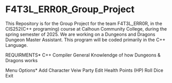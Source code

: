 # F4T3L_ERR0R_Group_Project
This Repository is for the Group Project for the team F4T3L_ERR0R,
in the CIS252(C++ programing) course at Calhoun Community College,
during the spring semester of 2025.
We are working on a Dungeons and Dragons Dungeon Master Assistant.
This program will be coded primarily in the C++ Language.

REQUIRMENTS*
C++ Compiler
General Knowlendge of how Dungeons & Dragons works

Menu Options*
Add Character
Veiw Party
Edit Health Points (HP)
Roll Dice
Exit


